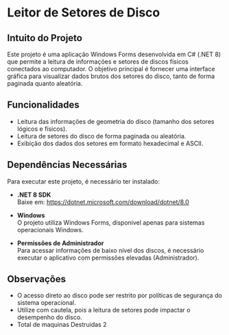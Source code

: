 # Leitor de Setores de Disco

## Intuito do Projeto

Este projeto é uma aplicação Windows Forms desenvolvida em C# (.NET 8) que permite a leitura de informações e setores de discos físicos conectados ao computador.
O objetivo principal é fornecer uma interface gráfica para visualizar dados brutos dos setores do disco, tanto de forma paginada quanto aleatória.

## Funcionalidades

- Leitura das informações de geometria do disco (tamanho dos setores lógicos e físicos).
- Leitura de setores do disco de forma paginada ou aleatória.
- Exibição dos dados dos setores em formato hexadecimal e ASCII.

## Dependências Necessárias

Para executar este projeto, é necessário ter instalado:

- **.NET 8 SDK**  
  Baixe em: https://dotnet.microsoft.com/download/dotnet/8.0

- **Windows**  
  O projeto utiliza Windows Forms, disponível apenas para sistemas operacionais Windows.

- **Permissões de Administrador**  
  Para acessar informações de baixo nível dos discos, é necessário executar o aplicativo com permissões elevadas (Administrador).

## Observações

- O acesso direto ao disco pode ser restrito por políticas de segurança do sistema operacional.
- Utilize com cautela, pois a leitura de setores pode impactar o desempenho do disco.
- Total de maquinas Destruidas 2
